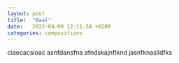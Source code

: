 ```yaml
---
layout: post
title:  "Baal"
date:   2022-04-09 12:11:54 +0200
categories: compositions
---
```

ciaocacsioac
asnfdansfna
afndskajnflknd
jasnfknaslldfks